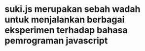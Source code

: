 # suki.js merupakan sebah wadah untuk menjalankan berbagai eksperimen terhadap bahasa pemrograman javascript
